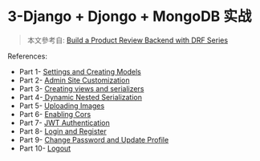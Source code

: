 # 3-Django + Djongo + MongoDB 实战

> 本文參考自: [Build a Product Review Backend with DRF Series](https://medium.com/django-rest/django-rest-framework-b3028b3f0b9)









References:

- Part 1- [Settings and Creating Models](https://medium.com/django-rest/lets-build-a-basic-product-review-backend-with-drf-part-1-652dd9b95485)
- Part 2- [Admin Site Customization](https://medium.com/django-rest/build-a-product-review-backend-with-django-rest-framework-part-2-d86b1c6a08db)
- Part 3- [Creating views and serializers](https://medium.com/django-rest/django-rest-framework-creating-views-and-serializers-b76a96fb6fb7)
- Part 4-[ Dynamic Nested Serialization](https://medium.com/django-rest/django-rest-framework-creating-product-backend-71b5d3ab19d9)
- Part 5- [Uploading Images](https://medium.com/django-rest/django-rest-framework-uploading-images-b01fbc19a555)
- Part 6- [Enabling Cors](https://medium.com/django-rest/django-enabling-cors-9d024351e8f2)
- Part 7- [JWT Authentication](https://medium.com/django-rest/django-rest-framework-jwt-authentication-94bee36f2af8)
- Part 8- [Login and Register](https://medium.com/django-rest/django-rest-framework-login-and-register-user-fd91cf6029d5)
- Part 9- [Change Password and Update Profile](https://medium.com/django-rest/django-rest-framework-change-password-and-update-profile-1db0c144c0a3)
- Part 10- [Logout](https://medium.com/django-rest/logout-django-rest-framework-eb1b53ac6d35)
